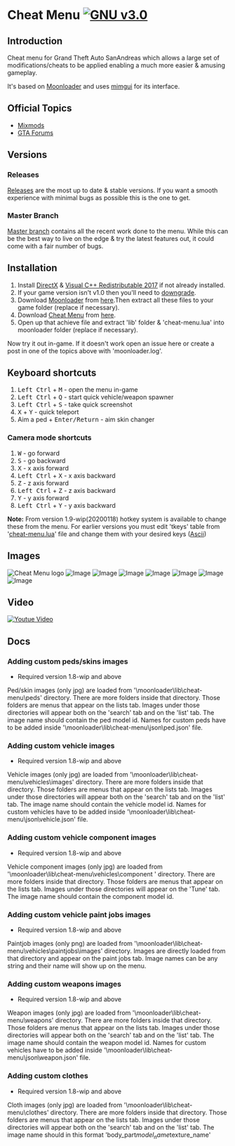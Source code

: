 # Cheat Menu      [![GNU v3.0](https://img.shields.io/badge/license-GNU-blue.svg?style=flat)](https://github.com/inanahammad/Cheat-Menu/blob/master/LICENSE)

## Introduction

Cheat menu for Grand Theft Auto SanAndreas which allows a large set of modifications/cheats to be applied enabling a much more easier & amusing gameplay.

It's based on [Moonloader](https://gtaforums.com/topic/890987-moonloader/) and uses [mimgui](https://github.com/THE-FYP/mimgui) for its interface.

## Official Topics

- [Mixmods](https://forum.mixmods.com.br/f5-scripts-codigos/t1777-lua-cheat-menu)
- [GTA Forums](https://gtaforums.com/topic/930023-mooncheat-menu/)


## Versions

### Releases
[Releases](https://github.com/inanahammad/Cheat-Menu/releases) are the most up to date & stable versions. If you want a smooth experience with minimal bugs as possible this is the one to get.

### Master Branch
[Master branch](https://github.com/inanahammad/Cheat-Menu) contains all the recent work done to the menu. While this can be the best way to live on the edge & try the latest features out, it could come with a fair number of bugs.


## Installation

1. Install [DirectX](https://www.microsoft.com/en-us/download/details.aspx?id=35) &  [Visual C++ Redistributable 2017](https://aka.ms/vs/16/release/vc_redist.x86.exe) if not already installed.
2. If your game version isn't v1.0 then you'll need to [downgrade](https://gtaforums.com/topic/927016-san-andreas-downgrader/).
3. Download [Moonloader](https://gtaforums.com/topic/890987-moonloader/) from [here](https://blast.hk/moonloader/files/moonloader-027.0-preview3.zip).Then extract all these files to your game folder (replace if necessary).
4. Download [Cheat Menu](https://forum.mixmods.com.br/f5-scripts-codigos/t1777-lua-cheat-menu) from [here](https://github.com/inanahammad/Cheat-Menu/releases).
5. Open up that achieve file and extract 'lib' folder & 'cheat-menu.lua' into moonloader folder (replace if necessary).

Now try it out in-game. If it doesn't work open an issue here or create a post in one of the topics above with 'moonloader.log'.


## Keyboard shortcuts

1. <kbd>Left Ctrl</kbd> + <kbd>M</kbd> - open the menu in-game 
2. <kbd>Left Ctrl</kbd> + <kbd>Q</kbd> - start quick vehicle/weapon spawner 
3. <kbd>Left Ctrl</kbd> + <kbd>S</kbd> - take quick screenshot 
4. <kbd>X</kbd> + <kbd>Y</kbd> - quick teleport 
5. Aim a ped + <kbd>Enter/Return</kbd> - aim skin changer 

### Camera mode shortcuts
1. <kbd>W</kbd> - go forward
2. <kbd>S</kbd> - go backward
3. <kbd>X</kbd> - x axis forward
3. <kbd>Left Ctrl</kbd> + <kbd>X</kbd> - x axis backward
3. <kbd>Z</kbd> - z axis forward
3. <kbd>Left Ctrl</kbd> + <kbd>Z</kbd> - z axis backward
3. <kbd>Y</kbd> - y axis forward
3. <kbd>Left Ctrl</kbd> + <kbd>Y</kbd> - y axis backward

**Note:**  From version 1.9-wip(20200118) hotkey system is available to change these from the menu. For earlier versions you must edit 'tkeys' table from '[cheat-menu.lua](https://github.com/user-grinch/Cheat-Menu/blob/master/cheat-menu.lua)' file and change them with your desired keys ([Ascii](http://www.asciitable.com/))


## Images

![Cheat Menu logo](https://i.imgur.com/fZ71SbF.png)
![Image](https://i.imgur.com/Y7iYbUo.jpg)
![Image](https://i.imgur.com/RwaSaSg.jpg)
![Image](https://i.imgur.com/7EYPtDn.jpg)
![Image](https://i.imgur.com/dYiIxo7.jpg)
![Image](https://i.imgur.com/Uf24JGR.jpg)
![Image](https://i.imgur.com/s7V6FOv.jpg)
![Image](https://i.imgur.com/1SgP0KV.jpg)


## Video

[![Youtue Video](https://img.youtube.com/vi/XF1bhn74s2M/0.jpg)](https://www.youtube.com/watch?v=XF1bhn74s2M)


## Docs 

### Adding custom peds/skins images
- Required version 1.8-wip and above

Ped/skin images (only jpg) are loaded from '\moonloader\lib\cheat-menu\peds\' directory. There are more folders inside that directory. Those folders are menus that appear on the lists tab. Images under those directories will appear both on the 'search' tab and on the 'list' tab. The image name should contain the ped model id. Names for custom peds have to be added inside '\moonloader\lib\cheat-menu\json\ped.json' file.

### Adding custom vehicle images 
- Required version 1.8-wip and above

Vehicle images (only jpg) are loaded from '\moonloader\lib\cheat-menu\vehicles\images\' directory. There are more folders inside that directory. Those folders are menus that appear on the lists tab. Images under those directories will appear both on the 'search' tab and on the 'list' tab. The image name should contain the vehicle model id. Names for custom vehicles have to be added inside '\moonloader\lib\cheat-menu\json\vehicle.json' file.

### Adding custom vehicle component images 
- Required version 1.8-wip and above

Vehicle component images (only jpg) are loaded from '\moonloader\lib\cheat-menu\vehicles\component \' directory. There are more folders inside that directory. Those folders are menus that appear on the lists tab. Images under those directories will appear on the 'Tune' tab. The image name should contain the component model id.

### Adding custom vehicle paint jobs images
- Required version 1.8-wip and above

Paintjob images (only png) are loaded from '\moonloader\lib\cheat-menu\vehicles\paintjobs\images\' directory. Images are directly loaded from that directory and appear on the paint jobs tab. Image names can be any string and their name will show up on the menu.

### Adding custom weapons images
- Required version 1.8-wip and above

Weapon images (only jpg) are loaded from '\moonloader\lib\cheat-menu\weapons\' directory. There are more folders inside that directory. Those folders are menus that appear on the lists tab. Images under those directories will appear both on the 'search' tab and on the 'list' tab. The image name should contain the weapon model id. Names for custom vehicles have to be added inside '\moonloader\lib\cheat-menu\json\weapon.json' file.

### Adding custom clothes
- Required version 1.8-wip and above

Cloth images (only jpg) are loaded from '\moonloader\lib\cheat-menu\clothes\' directory. There are more folders inside that directory. Those folders are menus that appear on the lists tab. Images under those directories will appear both on the 'search' tab and on the 'list' tab. The image name should in this format 'body_part$model_name$texture_name'
